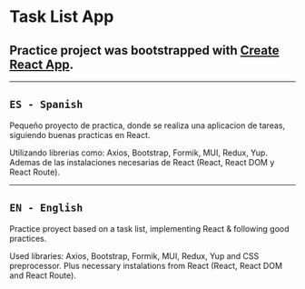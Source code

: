 # Task List App

## Practice project was bootstrapped with [Create React App](https://github.com/facebook/create-react-app).

-----------------------------------------------

## `ES - Spanish`

Pequeño proyecto de practica, donde se realiza una aplicacion de tareas, siguiendo buenas practicas en React.

Utilizando librerias como: Axios, Bootstrap, Formik, MUI, Redux, Yup. Ademas de las instalaciones necesarias de React (React, React DOM y React Route).

-----------------------------------------------

## `EN - English`

Practice proyect based on a task list, implementing React & following good practices.

Used libraries: Axios, Bootstrap, Formik, MUI, Redux, Yup and CSS preprocessor. Plus necessary instalations from React (React, React DOM and React Route).